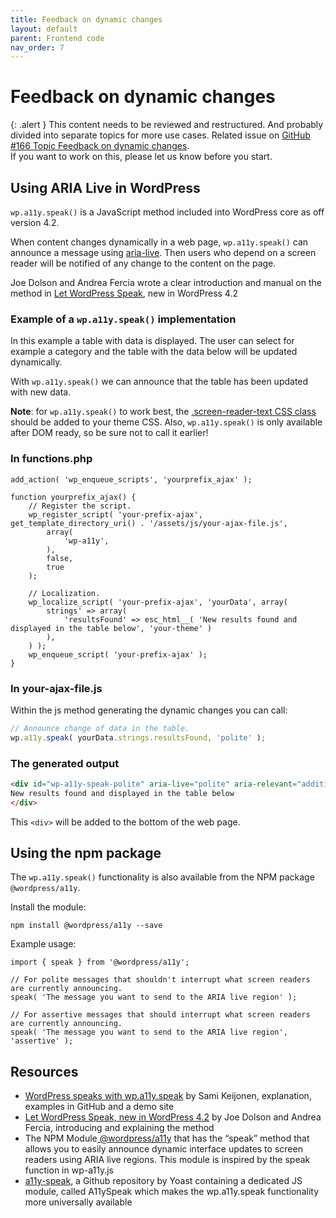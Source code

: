 ```yaml
---
title: Feedback on dynamic changes
layout: default
parent: Frontend code
nav_order: 7
---
```


# Feedback on dynamic changes

{: .alert }
This content needs to be reviewed and restructured. And probably divided into separate topics for more use cases.
Related issue on [GitHub #166 Topic Feedback on dynamic changes](https://github.com/wpaccessibility/wp-a11y-docs/issues/166).  
If you want to work on this, please let us know before you start.

## Using ARIA Live in WordPress

`wp.a11y.speak()` is a JavaScript method included into WordPress core as off version 4.2.

When content changes dynamically in a web page, `wp.a11y.speak()` can announce a message using [aria-live](https://developer.mozilla.org/en-US/docs/Web/Accessibility/ARIA/ARIA_Live_Regions). Then users who depend on a screen reader will be notified of any change to the content on the page.

Joe Dolson and Andrea Fercia wrote a clear introduction and manual on the method in [Let WordPress Speak](https://make.wordpress.org/accessibility/2015/04/15/let-wordpress-speak-new-in-wordpress-4-2/), new in WordPress 4.2

### Example of a `wp.a11y.speak()` implementation

In this example a table with data is displayed. The user can select for example a category and the table with the data below will be updated dynamically.

With `wp.a11y.speak()` we can announce that the table has been updated with new data.

**Note**: for `wp.a11y.speak()` to work best, the [.screen-reader-text CSS class](https://make.wordpress.org/accessibility/handbook/best-practices/markup/the-css-class-screen-reader-text/) should be added to your theme CSS. Also, `wp.a11y.speak()` is only available after DOM ready, so be sure not to call it earlier!

### In functions.php

```
add_action( 'wp_enqueue_scripts', 'yourprefix_ajax' );

function yourprefix_ajax() {
    // Register the script.
    wp_register_script( 'your-prefix-ajax', get_template_directory_uri() . '/assets/js/your-ajax-file.js',
        array(
            'wp-a11y',
        ),
        false,
        true
    );

    // Localization.
    wp_localize_script( 'your-prefix-ajax', 'yourData', array(
        strings' => array(
            'resultsFound' => esc_html__( 'New results found and displayed in the table below', 'your-theme' )
        ),
    ) );
    wp_enqueue_script( 'your-prefix-ajax' );
}
```

### In your-ajax-file.js

Within the js method generating the dynamic changes you can call:

```javascript
// Announce change of data in the table.
wp.a11y.speak( yourData.strings.resultsFound, 'polite' );
```

### The generated output

```html
<div id="wp-a11y-speak-polite" aria-live="polite" aria-relevant="additions text" aria-atomic="true" class="screen-reader-text wp-a11y-speak-region">
New results found and displayed in the table below
</div>
```

This `<div>` will be added to the bottom of the web page.

## Using the npm package

The `wp.a11y.speak()` functionality is also available from the NPM package `@wordpress/a11y`.

Install the module:

```
npm install @wordpress/a11y --save
```

Example usage:

```
import { speak } from '@wordpress/a11y';

// For polite messages that shouldn't interrupt what screen readers are currently announcing.
speak( 'The message you want to send to the ARIA live region' );

// For assertive messages that should interrupt what screen readers are currently announcing.
speak( 'The message you want to send to the ARIA live region', 'assertive' );
```

## Resources

- [WordPress speaks with wp.a11y.speak](https://foxland.fi/wordpress-speaks-wp-a11y-speak/) by Sami Keijonen, explanation, examples in GitHub and a demo site
- [Let WordPress Speak, new in WordPress 4.2](https://make.wordpress.org/accessibility/2015/04/15/let-wordpress-speak-new-in-wordpress-4-2/) by Joe Dolson and Andrea Fercia, introducing and explaining the method
- The NPM Module[ @wordpress/a11y](https://www.npmjs.com/package/@wordpress/a11y) that has the “speak” method that allows you to easily announce dynamic interface updates to screen readers using ARIA live regions. This module is inspired by the speak function in wp-a11y.js
- [a11y-speak](https://github.com/Yoast/a11y-speak), a Github repository by Yoast containing a dedicated JS module, called A11ySpeak which makes the wp.a11y.speak functionality more universally available
